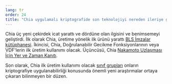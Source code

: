 ```yaml
---
lang: tr
order: 24
title: "Chia uygulamalı kriptografide son teknolojiyi nereden ileriye götürdü?"
---
```


Chia üç yeni çekirdek icat yarattı ve dördüne olan ilgisini ve benimsemeyi geliştirdi. İlk olarak Chia, üretime yönelik ilk ürünü yarattı [BLS İmzalar kütüphanesi](https://github.com/Chia-Network/bls-signatures). İkincisi, Chia, Doğrulanabilir Gecikme Fonksiyonlarının veya VDF'lerin ilk üretim kullanımı olacak. Üçüncüsü, Chia [Nakamoto Uzlaşması İçin Yer ve Zaman Kanıtı](https://www.chia.net/assets/ChiaGreenPaper.pdf).

Son olarak, Chia ilk üretim kullanımı olacak [sınıf grupları](https://github.com/Chia-Network/vdf-competition/blob/master/classgroups.pdf) onların kriptografiye uygulanabilirliği konusunda önemli yeni araştırmalar ortaya çıkaran bilinmeyen bir düzen.
